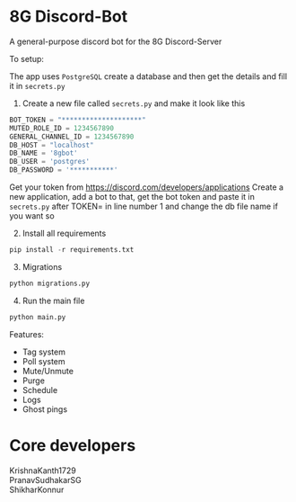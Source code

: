# 8G Discord-Bot

A general-purpose discord bot for the 8G Discord-Server


To setup:

The app uses `PostgreSQL`
create a database and then get the details and fill it in `secrets.py`

1. Create a new file called `secrets.py` and make it look like this
```py
BOT_TOKEN = "********************"
MUTED_ROLE_ID = 1234567890
GENERAL_CHANNEL_ID = 1234567890
DB_HOST = "localhost"
DB_NAME = '8gbot'
DB_USER = 'postgres'
DB_PASSWORD = '***********'
```

Get your token from https://discord.com/developers/applications
Create a new application, add a bot to that, get the bot token and paste it in `secrets.py` after TOKEN= in line number 1 and change the db file name if you want so

2. Install all requirements 
```py
pip install -r requirements.txt
```

3. Migrations
```py
python migrations.py
```

4. Run the main file
```py
python main.py
```

Features:
- Tag system
- Poll system
- Mute/Unmute
- Purge
- Schedule
- Logs
- Ghost pings

# Core developers
KrishnaKanth1729 <br>
PranavSudhakarSG <br>
ShikharKonnur
